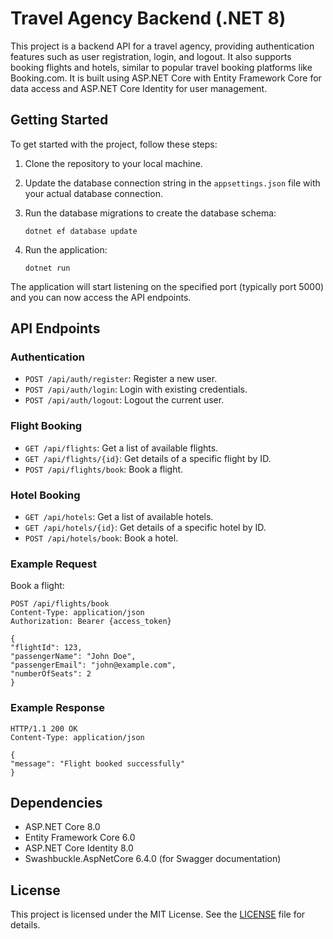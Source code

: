 ﻿# Travel Agency Backend (.NET 8)

This project is a backend API for a travel agency, providing authentication features such as user registration, login, and logout. It also supports booking flights and hotels, similar to popular travel booking platforms like Booking.com. It is built using ASP.NET Core with Entity Framework Core for data access and ASP.NET Core Identity for user management.

## Getting Started

To get started with the project, follow these steps:

1. Clone the repository to your local machine.
2. Update the database connection string in the `appsettings.json` file with your actual database connection.
3. Run the database migrations to create the database schema:

    ```
    dotnet ef database update
    ```

4. Run the application:

    ```
    dotnet run
    ```

The application will start listening on the specified port (typically port 5000) and you can now access the API endpoints.

## API Endpoints

### Authentication

- `POST /api/auth/register`: Register a new user.
- `POST /api/auth/login`: Login with existing credentials.
- `POST /api/auth/logout`: Logout the current user.

### Flight Booking

- `GET /api/flights`: Get a list of available flights.
- `GET /api/flights/{id}`: Get details of a specific flight by ID.
- `POST /api/flights/book`: Book a flight.

### Hotel Booking

- `GET /api/hotels`: Get a list of available hotels.
- `GET /api/hotels/{id}`: Get details of a specific hotel by ID.
- `POST /api/hotels/book`: Book a hotel.

### Example Request

Book a flight:
```
POST /api/flights/book
Content-Type: application/json
Authorization: Bearer {access_token}

{
"flightId": 123,
"passengerName": "John Doe",
"passengerEmail": "john@example.com",
"numberOfSeats": 2
}
```


### Example Response

```
HTTP/1.1 200 OK
Content-Type: application/json

{
"message": "Flight booked successfully"
}
```


## Dependencies

- ASP.NET Core 8.0
- Entity Framework Core 6.0
- ASP.NET Core Identity 8.0
- Swashbuckle.AspNetCore 6.4.0 (for Swagger documentation)

## License

This project is licensed under the MIT License. See the [LICENSE](LICENSE) file for details.
